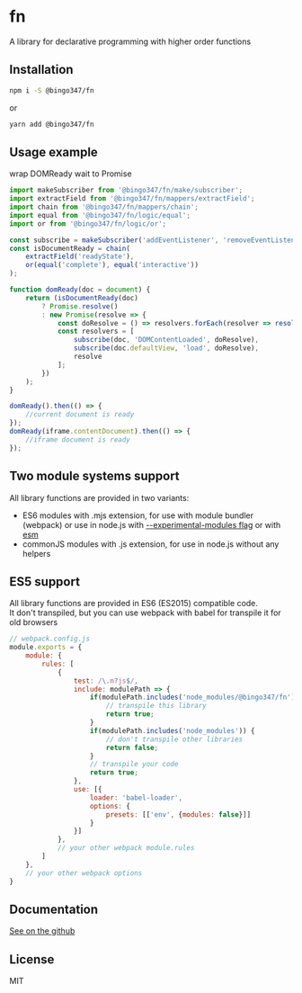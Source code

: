 # fn

A library for declarative programming with higher order functions

## Installation

```bash
npm i -S @bingo347/fn
```

or

```bash
yarn add @bingo347/fn
```

## Usage example

wrap DOMReady wait to Promise

```javascript
import makeSubscriber from '@bingo347/fn/make/subscriber';
import extractField from '@bingo347/fn/mappers/extractField';
import chain from '@bingo347/fn/mappers/chain';
import equal from '@bingo347/fn/logic/equal';
import or from '@bingo347/fn/logic/or';

const subscribe = makeSubscriber('addEventListener', 'removeEventListener');
const isDocumentReady = chain(
    extractField('readyState'),
    or(equal('complete'), equal('interactive'))
);

function domReady(doc = document) {
    return (isDocumentReady(doc)
        ? Promise.resolve()
        : new Promise(resolve => {
            const doResolve = () => resolvers.forEach(resolver => resolver());
            const resolvers = [
                subscribe(doc, 'DOMContentLoaded', doResolve),
                subscribe(doc.defaultView, 'load', doResolve),
                resolve
            ];
        })
    );
}

domReady().then(() => {
    //current document is ready
});
domReady(iframe.contentDocument).then(() => {
    //iframe document is ready
});
```

## Two module systems support

All library functions are provided in two variants:

- ES6 modules with .mjs extension, for use with module bundler (webpack) or use in node.js with [--experimental-modules flag](https://nodejs.org/dist/latest/docs/api/esm.html) or with [esm](https://www.npmjs.com/package/esm)
- commonJS modules with .js extension, for use in node.js without any helpers

## ES5 support

All library functions are provided in ES6 (ES2015) compatible code.\
It don't transpiled, but you can use webpack with babel for transpile it for old browsers

```javascript
// webpack.config.js
module.exports = {
    module: {
        rules: [
            {
                test: /\.m?js$/,
                include: modulePath => {
                    if(modulePath.includes('node_modules/@bingo347/fn')) {
                        // transpile this library
                        return true;
                    }
                    if(modulePath.includes('node_modules')) {
                        // don't transpile other libraries
                        return false;
                    }
                    // transpile your code
                    return true;
                },
                use: [{
                    loader: 'babel-loader',
                    options: {
                        presets: [['env', {modules: false}]]
                    }
                }]
            },
            // your other webpack module.rules
        ]
    },
    // your other webpack options
}
```

## Documentation

[See on the github](https://github.com/bingo347/fn-js/blob/master/docs.md)

## License

MIT
